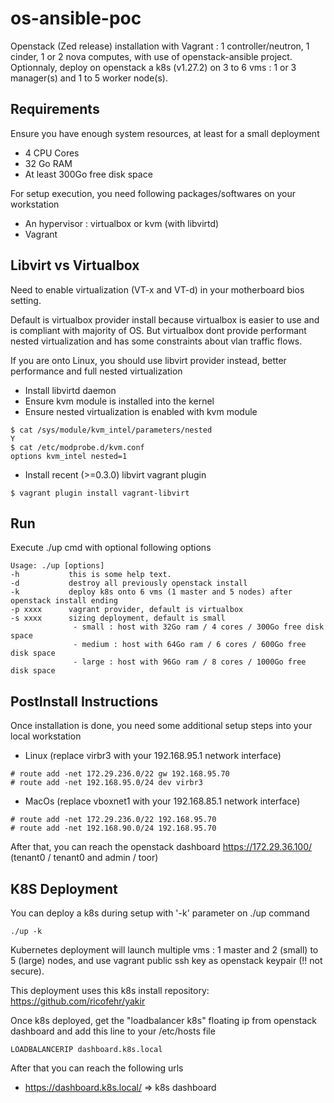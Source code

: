 # os-ansible-poc

Openstack (Zed release) installation with Vagrant : 1 controller/neutron, 1 cinder, 1 or 2 nova computes, with use of openstack-ansible project.
Optionnaly, deploy on openstack a k8s (v1.27.2) on 3 to 6 vms : 1 or 3 manager(s) and 1 to 5 worker node(s).

## Requirements

Ensure you have enough system resources, at least for a small deployment
- 4 CPU Cores
- 32 Go RAM
- At least 300Go free disk space

For setup execution, you need following packages/softwares on your workstation
- An hypervisor : virtualbox or kvm (with libvirtd)
- Vagrant

## Libvirt vs Virtualbox

Need to enable virtualization (VT-x and VT-d) in your motherboard bios setting.

Default is virtualbox provider install because virtualbox is easier to use and is compliant with majority of OS.
But virtualbox dont provide performant nested virtualization and has some constraints about vlan traffic flows.

If you are onto Linux, you should use libvirt provider instead, better performance and full nested virtualization
- Install libvirtd daemon
- Ensure kvm module is installed into the kernel
- Ensure nested virtualization is enabled with kvm module
```
$ cat /sys/module/kvm_intel/parameters/nested
Y
$ cat /etc/modprobe.d/kvm.conf
options kvm_intel nested=1
```
- Install recent (>=0.3.0) libvirt vagrant plugin
```
$ vagrant plugin install vagrant-libvirt
```

## Run

Execute ./up cmd with optional following options
```
Usage: ./up [options]
-h           this is some help text.
-d           destroy all previously openstack install
-k           deploy k8s onto 6 vms (1 master and 5 nodes) after openstack install ending
-p xxxx      vagrant provider, default is virtualbox
-s xxxx      sizing deployment, default is small
              - small : host with 32Go ram / 4 cores / 300Go free disk space
              - medium : host with 64Go ram / 6 cores / 600Go free disk space
              - large : host with 96Go ram / 8 cores / 1000Go free disk space
```

## PostInstall Instructions

Once installation is done, you need some additional setup steps into your local workstation
- Linux (replace virbr3 with your 192.168.95.1 network interface)
```
# route add -net 172.29.236.0/22 gw 192.168.95.70
# route add -net 192.168.95.0/24 dev virbr3
```
- MacOs (replace vboxnet1 with your 192.168.85.1 network interface)
```
# route add -net 172.29.236.0/22 192.168.95.70
# route add -net 192.168.90.0/24 192.168.95.70 
```

After that, you can reach the openstack dashboard
https://172.29.36.100/ (tenant0 / tenant0 and admin / toor)

## K8S Deployment

You can deploy a k8s during setup with '-k' parameter on ./up command
```
./up -k
```
Kubernetes deployment will launch multiple vms : 1 master and 2 (small) to 5 (large) nodes, and use vagrant public ssh key as openstack keypair (!! not secure).

This deployment uses this k8s install repository: https://github.com/ricofehr/yakir

Once k8s deployed, get the "loadbalancer k8s" floating ip from openstack dashboard and add this line to your /etc/hosts file
```
LOADBALANCERIP dashboard.k8s.local
```

After that you can reach the following urls
- https://dashboard.k8s.local/ => k8s dashboard

